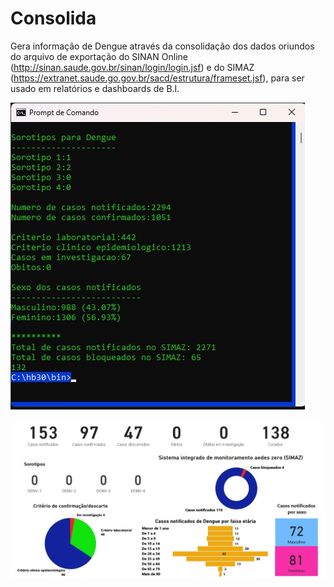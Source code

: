 # Consolida

Gera informação de Dengue através da consolidação dos dados oriundos do arquivo de exportação do SINAN Online (http://sinan.saude.gov.br/sinan/login/login.jsf) e do SIMAZ (https://extranet.saude.go.gov.br/sacd/estrutura/frameset.jsf), para ser usado em relatórios e dashboards de B.I.

![x](/consolida1.jpg)  

![x](/power_bi.jpg)  
